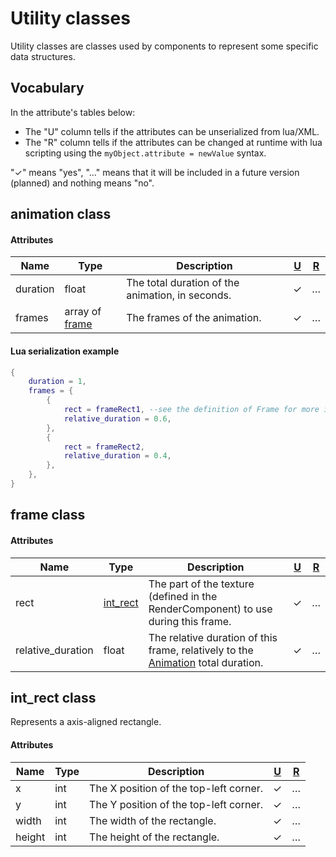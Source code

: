 # Utility classes

Utility classes are classes used by components to represent some specific data structures.

## Vocabulary

In the attribute's tables below:

 - The "U" column tells if the attributes can be unserialized from lua/XML.
 - The "R" column tells if the attributes can be changed at runtime with lua scripting using the `myObject.attribute = newValue` syntax.

"✓" means "yes", "…" means that it will be included in a future version (planned) and nothing means "no".

## animation class

#### Attributes

 Name | Type | Description | [U](#vocabulary) | [R](#vocabulary)
 -----|------|-------------|---|---
duration | float | The total duration of the animation, in seconds. | ✓ | …
frames | array of [frame](#frame-class) | The frames of the animation. | ✓ | …

#### Lua serialization example
```lua
{
    duration = 1,
    frames = {
        {
            rect = frameRect1, --see the definition of Frame for more information
            relative_duration = 0.6,
        },
        {
            rect = frameRect2,
            relative_duration = 0.4,
        },
    },
}
```

## frame class

#### Attributes

Name | Type | Description | [U](#vocabulary) | [R](#vocabulary)
-----|------|-------------|---|---
rect | [int_rect](#int_rect-class) | The part of the texture (defined in the RenderComponent) to use during this frame. | ✓ | …
relative_duration | float | The relative duration of this frame, relatively to the [Animation](#animation-class) total duration. | ✓ | …

## int_rect class

Represents a axis-aligned rectangle.

#### Attributes

Name | Type | Description | [U](#vocabulary) | [R](#vocabulary)
-----|------|-------------|---|---
x | int | The X position of the top-left corner. | ✓ | …
y | int | The Y position of the top-left corner. | ✓ | …
width | int | The width of the rectangle. | ✓ | …
height | int | The height of the rectangle. | ✓ | …
